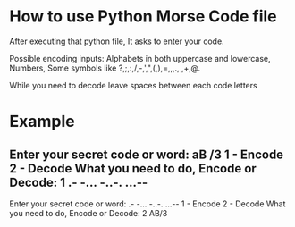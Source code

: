 # How to use Python Morse Code file

After executing that python file, It asks to enter your code.

Possible encoding inputs:
	Alphabets in both uppercase and lowercase,
	Numbers,
	Some symbols like ?,;,:,/,-,',",(,),=,,,., ,+,@.

While you need to decode leave spaces between each code letters
# Example
Enter your secret code or word: aB /3
1 - Encode
2 - Decode
What you need to do, Encode or Decode: 1
.- -...   -..-. ...--
----------------------------------------------

Enter your secret code or word: .- -...   -..-. ...--
1 - Encode
2 - Decode
What you need to do, Encode or Decode: 2
AB/3
